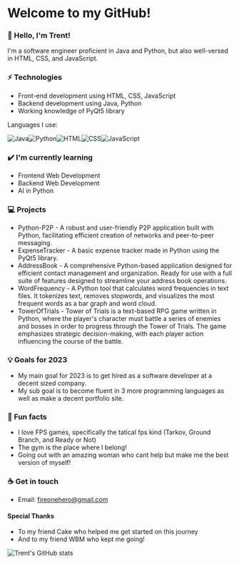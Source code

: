 # Welcome to my GitHub!  

### 👋 Hello, I'm Trent! 

I'm a software engineer proficient in Java and Python, but also well-versed in HTML, CSS, and JavaScript. 

### ⚡ Technologies

  * Front-end development using HTML, CSS, JavaScript
  * Backend development using Java, Python
  * Working knowledge of PyQt5 library

Languages I use:   

![Java](https://img.shields.io/badge/Java-ED8B00?style=for-the-badge&logo=java&logoColor=white)![Python](https://img.shields.io/badge/Python-3776AB?style=for-the-badge&logo=python&logoColor=white)![HTML](https://img.shields.io/badge/HTML-239120?style=for-the-badge&logo=html5&logoColor=white)![CSS](https://img.shields.io/badge/CSS-239120?&style=for-the-badge&logo=css3&logoColor=white)![JavaScript](https://img.shields.io/badge/JavaScript-F7DF1E?style=for-the-badge&logo=javascript&logoColor=black)

### ✔️ I'm currently learning

  * Frontend Web Development
  * Backend Web Development
  * AI in Python

### 💻 Projects

  * Python-P2P - A robust and user-friendly P2P application built with Python, facilitating efficient creation of networks and peer-to-peer messaging.
  * ExpenseTracker - A basic expense tracker made in Python using the PyQt5 library. 
  * AddressBook - A comprehensive Python-based application designed for efficient contact management and organization. Ready for use with a full suite of features designed to streamline your address book operations. 
  * WordFrequency - A Python tool that calculates word frequencies in text files. It tokenizes text, removes stopwords, and visualizes the most frequent words as a bar graph and word cloud.
  * TowerOfTrials - Tower of Trials is a text-based RPG game written in Python, where the player's character must battle a series of enemies and bosses in order to progress through the Tower of Trials. The game emphasizes strategic decision-making, with each player action influencing the course of the battle.

### 💡 Goals for 2023

  * My main goal for 2023 is to get hired as a software developer at a decent sized company.
  * My sub goal is to become fluent in 3 more programming languages as well as make a decent portfolio site.

### 🌴 Fun facts

  * I love FPS games, specifically the tatical fps kind (Tarkov, Ground Branch, and Ready or Not)
  * The gym is the place where I belong!
  * Going out with an amazing woman who cant help but make me the best version of myself!

### ☕ Get in touch

  * Email: fireonehero@gmail.com 

#### Special Thanks

  * To my friend Cake who helped me get started on this journey
  * And to my friend WBM who kept me going!

![Trent's GitHub stats](https://github-readme-stats.vercel.app/api?username=fireonehero)
